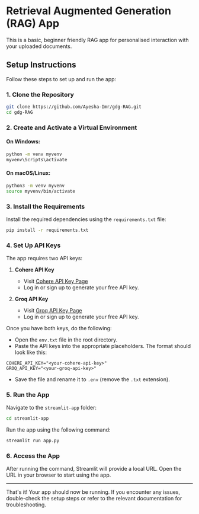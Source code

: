 # Retrieval Augmented Generation (RAG) App

This is a basic, beginner friendly RAG app for personalised interaction with your uploaded documents. 

## Setup Instructions

Follow these steps to set up and run the app:

### 1. Clone the Repository

```bash
git clone https://github.com/Ayesha-Imr/gdg-RAG.git
cd gdg-RAG
```

### 2. Create and Activate a Virtual Environment

#### On Windows:
```bash
python -m venv myvenv
myvenv\Scripts\activate
```

#### On macOS/Linux:
```bash
python3 -m venv myvenv
source myvenv/bin/activate
```

### 3. Install the Requirements

Install the required dependencies using the `requirements.txt` file:

```bash
pip install -r requirements.txt
```

### 4. Set Up API Keys

The app requires two API keys:

1. **Cohere API Key**
   - Visit [Cohere API Key Page](https://dashboard.cohere.com/api-keys)
   - Log in or sign up to generate your free API key.

2. **Groq API Key**
   - Visit [Groq API Key Page](https://console.groq.com/keys)
   - Log in or sign up to generate your free API key.

Once you have both keys, do the following:

- Open the `env.txt` file in the root directory.
- Paste the API keys into the appropriate placeholders. The format should look like this:

```plaintext
COHERE_API_KEY="<your-cohere-api-key>"
GROQ_API_KEY="<your-groq-api-key>"
```

- Save the file and rename it to `.env` (remove the `.txt` extension).

### 5. Run the App

Navigate to the `streamlit-app` folder:

```bash
cd streamlit-app
```

Run the app using the following command:

```bash
streamlit run app.py
```

### 6. Access the App

After running the command, Streamlit will provide a local URL. Open the URL in your browser to start using the app.

---

That's it! Your app should now be running. If you encounter any issues, double-check the setup steps or refer to the relevant documentation for troubleshooting.

